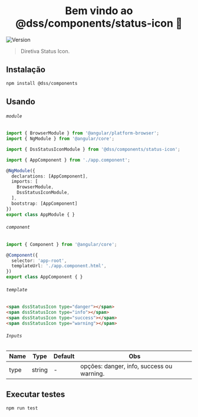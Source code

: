 <h1 align="center">Bem vindo ao @dss/components/status-icon 👋</h1>
<p>
  <img alt="Version" src="https://img.shields.io/badge/adicionado%20na%20versão-1.4.0-blue.svg?cacheSeconds=2592000" />
</p>

> Diretiva Status Icon.

## Instalação

```sh
npm install @dss/components
```

## Usando

###### `module`

```ts
import { BrowserModule } from '@angular/platform-browser';
import { NgModule } from '@angular/core';

import { DssStatusIconModule } from '@dss/components/status-icon';

import { AppComponent } from './app.component';

@NgModule({
  declarations: [AppComponent],
  imports: [
    BrowserModule,
    DssStatusIconModule,
  ],
  bootstrap: [AppComponent]
})
export class AppModule { }
```

###### `component`

```ts
import { Component } from '@angular/core';

@Component({
  selector: 'app-root',
  templateUrl: './app.component.html',
})
export class AppComponent { }
```

###### `template`

```html
<span dssStatusIcon type="danger"></span>
<span dssStatusIcon type="info"></span>
<span dssStatusIcon type="success"></span>
<span dssStatusIcon type="warning"></span>
```

###### `Inputs`
Name | Type   | Default | Obs                                       |
---- | ------ | ------- | ----------------------------------------- |
type | string | -       | opções: danger, info, success ou warning. |

## Executar testes

```sh
npm run test
```
